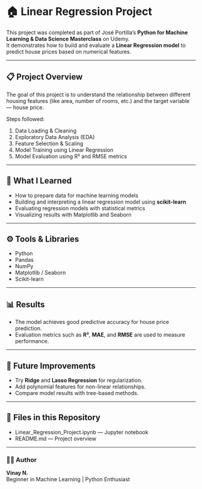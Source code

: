 # 🏠 Linear Regression Project

This project was completed as part of José Portilla’s **Python for Machine Learning & Data Science Masterclass** on Udemy.  
It demonstrates how to build and evaluate a **Linear Regression model** to predict house prices based on numerical features.

---

## 📋 Project Overview
The goal of this project is to understand the relationship between different housing features (like area, number of rooms, etc.) and the target variable — house price.

Steps followed:
1. Data Loading & Cleaning  
2. Exploratory Data Analysis (EDA)  
3. Feature Selection & Scaling  
4. Model Training using Linear Regression  
5. Model Evaluation using R² and RMSE metrics  

---

## 🧠 What I Learned
- How to prepare data for machine learning models  
- Building and interpreting a linear regression model using **scikit-learn**  
- Evaluating regression models with statistical metrics  
- Visualizing results with Matplotlib and Seaborn  

---

## ⚙️ Tools & Libraries
- Python  
- Pandas  
- NumPy  
- Matplotlib / Seaborn  
- Scikit-learn  

---

## 📊 Results
- The model achieves good predictive accuracy for house price prediction.
- Evaluation metrics such as **R²**, **MAE**, and **RMSE** are used to measure performance.

---

## 🚀 Future Improvements
- Try **Ridge** and **Lasso Regression** for regularization.  
- Add polynomial features for non-linear relationships.  
- Compare model results with tree-based methods.

---

## 📁 Files in this Repository
- Linear_Regression_Project.ipynb — Jupyter notebook
- README.md — Project overview

---

### 👨‍💻 Author
**Vinay N.**  
Beginner in Machine Learning | Python Enthusiast
